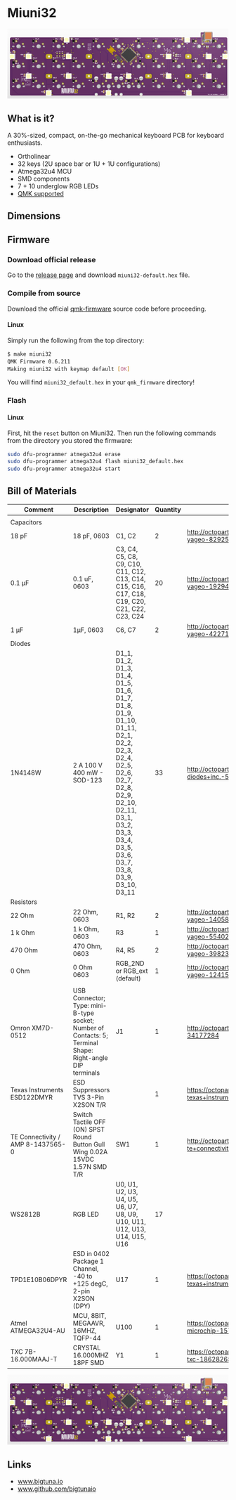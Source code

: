 # Miuni32 

![back](rendering-back-3d.png)

## What is it?

A 30%-sized, compact, on-the-go mechanical keyboard PCB for keyboard enthusiasts.

- Ortholinear
- 32 keys (2U space bar or 1U + 1U configurations)
- Atmega32u4 MCU
- SMD components
- 7 + 10 underglow RGB LEDs
- [QMK supported](https://github.com/bigtunaIO/qmk_firmware/)

## Dimensions

## Firmware
### Download official release

Go to the [release page](https://github.com/bigtunaIO/qmk_firmware/releases/tag/miuni32-revision-2) and download `miuni32-default.hex` file.

### Compile from source

Download the official [qmk-firmware](https://github.com/qmk/qmk_firmware) source code before proceeding.

#### Linux

Simply run the following from the top directory:

```bash
$ make miuni32
QMK Firmware 0.6.211              
Making miuni32 with keymap default [OK]        
```

You will find `miuni32_default.hex` in your `qmk_firmware` directory!

### Flash

#### Linux

First, hit the `reset` button on Miuni32. Then run the following commands from the directory you stored the firmware:

```bash
sudo dfu-programmer atmega32u4 erase
sudo dfu-programmer atmega32u4 flash miuni32_default.hex
sudo dfu-programmer atmega32u4 start
```

## Bill of Materials
| Comment                           | Description                                                                                               | Designator                                                                                                                                                                                                 | Quantity | Octopart URL                                                     |
|-----------------------------------|-----------------------------------------------------------------------------------------------------------|------------------------------------------------------------------------------------------------------------------------------------------------------------------------------------------------------------|----------|------------------------------------------------------------------|
|                                   |                                                                                                           |                                                                                                                                                                                                            |          |                                                                  |
| Capacitors                        |                                                                                                           |                                                                                                                                                                                                            |          |                                                                  |
| 18 pF                             | 18 pF, 0603                                                                                               | C1, C2                                                                                                                                                                                                     | 2        | http://octopart.com/cc0603jrnpo9bn180-yageo-8292531              |
| 0.1 µF                            | 0.1 uF, 0603                                                                                              | C3, C4, C5, C8, C9, C10, C11, C12, C13, C14, C15, C16, C17, C18, C19, C20, C21, C22, C23, C24                                                                                                              | 20       | http://octopart.com/cc0603krx7r7bb104-yageo-192941               |
| 1 µF                              | 1µF, 0603                                                                                                 | C6, C7                                                                                                                                                                                                     | 2        | http://octopart.com/cc0603krx7r7bb105-yageo-42271928             |
| Diodes                            |                                                                                                           |                                                                                                                                                                                                            |          |                                                                  |
| 1N4148W                           | 2 A 100 V 400 mW - SOD-123                                                                                | D1_1, D1_2, D1_3, D1_4, D1_5, D1_6, D1_7, D1_8, D1_9, D1_10, D1_11, D2_1, D2_2, D2_3, D2_4, D2_5, D2_6, D2_7, D2_8, D2_9, D2_10, D2_11, D3_1, D3_2, D3_3, D3_4, D3_5, D3_6, D3_7, D3_8, D3_9, D3_10, D3_11 | 33       | http://octopart.com/1n4148w-7-f-diodes+inc.-55386411             |
| Resistors                         |                                                                                                           |                                                                                                                                                                                                            |          |                                                                  |
| 22 Ohm                            | 22 Ohm, 0603                                                                                              | R1, R2                                                                                                                                                                                                     | 2        | http://octopart.com/rc0603fr-0722rl-yageo-1405859                |
| 1 k Ohm                           | 1 k Ohm, 0603                                                                                             | R3                                                                                                                                                                                                         | 1        | http://octopart.com/rc0603fr-071kl-yageo-55402882                |
| 470 Ohm                           | 470 Ohm, 0603                                                                                             | R4, R5                                                                                                                                                                                                     | 2        | http://octopart.com/rc0603fr-07470rl-yageo-39823780              |
| 0 Ohm                             | 0 Ohm 0603                                                                                                | RGB_2ND or RGB_ext (default)                                                                                                                                                                               | 1        | http://octopart.com/rc0603jr-070rl-yageo-1241539                 |
|                                   |                                                                                                           |                                                                                                                                                                                                            |          |                                                                  |
| Omron XM7D-0512                   | USB Connector; Type: mini-B-type socket; Number of Contacts: 5; Terminal Shape: Right-angle DIP terminals | J1                                                                                                                                                                                                         | 1        | http://octopart.com/xm7d-0512-omron-34177284                     |
| Texas Instruments ESD122DMYR      | ESD Suppressors TVS 3-Pin X2SON T/R                                                                       |                                                                                                                                                                                                            | 1        | https://octopart.com/esd122dmyr-texas+instruments-83003494       |
| TE Connectivity / AMP 8-1437565-0 | Switch Tactile OFF (ON) SPST Round Button Gull Wing 0.02A 15VDC 1.57N SMD T/R                             | SW1                                                                                                                                                                                                        | 1        | http://octopart.com/8-1437565-0-te+connectivity+%2F+amp-40419826 |
| WS2812B                           | RGB LED                                                                                                   | U0, U1, U2, U3, U4, U5, U6, U7, U8, U9, U10, U11, U12, U13, U14, U15, U16                                                                                                                                  | 17       |                                                                  |
| TPD1E10B06DPYR                    | ESD in 0402 Package 1 Channel, -40 to +125 degC, 2-pin X2SON (DPY)                                        | U17                                                                                                                                                                                                        | 1        | https://octopart.com/tpd1e10b06dpyr-texas+instruments-22024341   |
| Atmel ATMEGA32U4-AU               | MCU, 8BIT, MEGAAVR, 16MHZ, TQFP-44                                                                        | U100                                                                                                                                                                                                       | 1        | https://octopart.com/atmega32u4-aur-microchip-15718526           |
| TXC 7B-16.000MAAJ-T               | CRYSTAL 16.000MHZ 18PF SMD                                                                                | Y1                                                                                                                                                                                                         | 1        | https://octopart.com/7b-16.000maaj-t-txc-18628265                |
![back](rendering-back-3d.png)

## Links

* www.bigtuna.io
* www.github.com/bigtunaio

